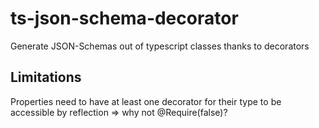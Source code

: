 # ts-json-schema-decorator
Generate JSON-Schemas out of typescript classes thanks to decorators

## Limitations

Properties need to have at least one decorator for their type to be accessible by reflection => why not @Require(false)?